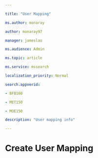 ```yaml
--- 

title: "User Mapping" 

ms.author: monaray 

author: monaray97 

manager: jameslau 

ms.audience: Admin 

ms.topic: article 

ms.service: mssearch 

localization_priority: Normal 

search.appverid: 

- BFB160 

- MET150 

- MOE150 

description: "User mapping info" 

--- 
```


<!-- markdownlint-disable no-inline-html --> 

# Create User Mapping 

 